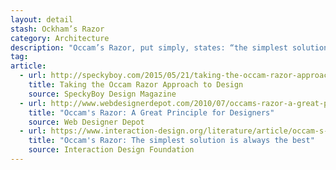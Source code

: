 ```yaml
---
layout: detail
stash: Ockham’s Razor
category: Architecture
description: "Occam’s Razor, put simply, states: “the simplest solution is almost always the best.” It’s a problem-solving principle arguing that simplicity is better than complexity."
tag:
article:
  - url: http://speckyboy.com/2015/05/21/taking-the-occam-razor-approach-to-design/
    title: Taking the Occam Razor Approach to Design
    source: SpeckyBoy Design Magazine
  - url: http://www.webdesignerdepot.com/2010/07/occams-razor-a-great-principle-for-designers/
    title: "Occam's Razor: A Great Principle for Designers"
    source: Web Designer Depot
  - url: https://www.interaction-design.org/literature/article/occam-s-razor-the-simplest-solution-is-always-the-best
    title: "Occam's Razor: The simplest solution is always the best"
    source: Interaction Design Foundation
---
```

